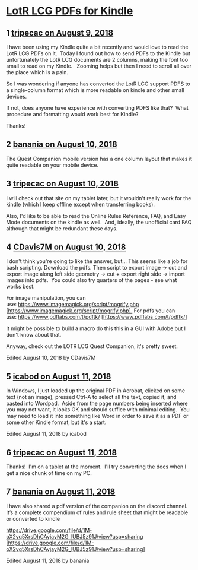 # [LotR LCG PDFs for Kindle](https://community.fantasyflightgames.com/topic/280681-lotr-lcg-pdfs-for-kindle/)

## 1 [tripecac on August 9, 2018](https://community.fantasyflightgames.com/topic/280681-lotr-lcg-pdfs-for-kindle/?do=findComment&comment=3434824)

I have been using my Kindle quite a bit recently and would love to read the LotR LCG PDFs on it.  Today I found out how to send PDFs to the Kindle but unfortunately the LotR LCG documents are 2 columns, making the font too small to read on my Kindle.   Zooming helps but then I need to scroll all over the place which is a pain.

So I was wondering if anyone has converted the LotR LCG support PDFS to a single-column format which is more readable on kindle and other small devices.

If not, does anyone have experience with converting PDFS like that?  What procedure and formatting would work best for Kindle? 

Thanks!

## 2 [banania on August 10, 2018](https://community.fantasyflightgames.com/topic/280681-lotr-lcg-pdfs-for-kindle/?do=findComment&comment=3436299)

The Quest Companion mobile version has a one column layout that makes it quite readable on your mobile device.

## 3 [tripecac on August 10, 2018](https://community.fantasyflightgames.com/topic/280681-lotr-lcg-pdfs-for-kindle/?do=findComment&comment=3436401)

I will check out that site on my tablet later, but it wouldn't really work for the kindle (which I keep offline except when transferring books).

Also, I'd like to be able to read the Online Rules Reference, FAQ, and Easy Mode documents on the kindle as well.  And, ideally, the unofficial card FAQ although that might be redundant these days.

## 4 [CDavis7M on August 10, 2018](https://community.fantasyflightgames.com/topic/280681-lotr-lcg-pdfs-for-kindle/?do=findComment&comment=3436951)

I don't think you're going to like the answer, but... This seems like a job for bash scripting. Download the pdfs. Then script to export image -> cut and export image along left side geometry -> cut + export right side -> import images into pdfs.  You could also try quarters of the pages - see what works best.

For image manipulation, you can use: https://www.imagemagick.org/script/mogrify.php [https://www.imagemagick.org/script/mogrify.php] 
For pdfs you can use: https://www.pdflabs.com/t/pdftk/ [https://www.pdflabs.com/t/pdftk/]
 

It might be possible to build a macro do this this in a GUI with Adobe but I don't know about that.

Anyway, check out the LOTR LCG Quest Companion, it's pretty sweet.

Edited August 10, 2018 by CDavis7M

## 5 [icabod on August 11, 2018](https://community.fantasyflightgames.com/topic/280681-lotr-lcg-pdfs-for-kindle/?do=findComment&comment=3437709)

In Windows, I just loaded up the original PDF in Acrobat, clicked on some text (not an image), pressed Ctrl-A to select all the text, copied it, and pasted into Wordpad.  Aside from the page numbers being inserted where you may not want, it looks OK and should suffice with minimal editing.  You may need to load it into something like Word in order to save it as a PDF or some other Kindle format, but it's a start.

Edited August 11, 2018 by icabod

## 6 [tripecac on August 11, 2018](https://community.fantasyflightgames.com/topic/280681-lotr-lcg-pdfs-for-kindle/?do=findComment&comment=3437736)

Thanks!  I'm on a tablet at the moment.  I'll try converting the docs when I get a nice chunk of time on my PC.

## 7 [banania on August 11, 2018](https://community.fantasyflightgames.com/topic/280681-lotr-lcg-pdfs-for-kindle/?do=findComment&comment=3437765)

I have also shared a pdf version of the companion on the discord channel. It’s a complete compendium of rules and rule sheet that might be readable or converted to kindle

https://drive.google.com/file/d/1M-oX2vq5XrsDhCAvjayM2G_lUBJ5z91J/view?usp=sharing [https://drive.google.com/file/d/1M-oX2vq5XrsDhCAvjayM2G_lUBJ5z91J/view?usp=sharing]

Edited August 11, 2018 by banania


